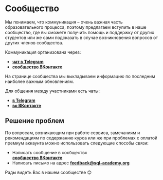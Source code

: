 # Сообщество

Мы понимаем, что коммуникация – очень важная часть образовательного процесса, поэтому предлагаем вступить в наше сообщество, где
вы сможете получить помощь и поддержку от других студентов или же сами подсказать в случае возникновения вопросов от других членов сообщества.

Коммуникация организована через:

-   **<a href="https://t.me/sqlacademyorg/21" target="_blank">чат в Telegram</a>**
-   **<a href="https://vk.com/sqlacademy" target="_blank">сообщество ВКонтакте</a>**

На странице сообщества мы выкладываем информацию по последним наиболее важным обновлениям.

Для общения между участниками есть чаты:

-   **<a href="https://t.me/sqlacademyorg/21" target="_blank">в Telegram </a>**
-   **<a href="https://vk.me/join/y/IAK_wStur/l1LcaoxiT/0CTPpktaD/WJM=" target="_blank">во ВКонтакте </a>**

## Решение проблем

По вопросам, возникающим при работе сервиса, замечаниям и рекомендациям по содержанию курса или же при проблемах с оплатой премиум аккаунта можно использовать
следующие способы связи:

-   Написать сообщение в сообщество  
     **<a href="https://vk.com/sqlacademy" target="_blank"> сообщество ВКонтакте</a>**
-   Написать письмо на адрес
    **[feedback@sql-academy.org](mailto:feedback@sql-academy.org)**

Рады видеть Вас в нашем сообществе 😍
